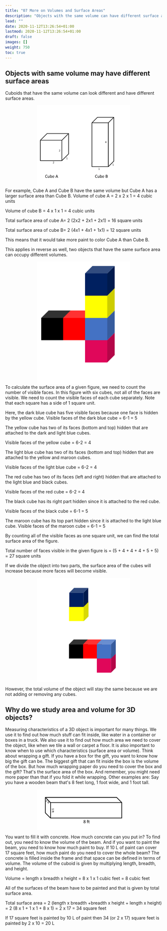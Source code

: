 ```yaml
---
title: "07 More on Volumes and Surface Areas"
description: "Objects with the same volume can have different surface areas. The surface area and volume of 3D objects are important for various applications."
lead: ""
date: 2020-11-12T13:26:54+01:00
lastmod: 2020-11-12T13:26:54+01:00
draft: false
images: []
weight: 750
toc: true
---
```


## Objects with same volume may have different surface areas

Cuboids that have the same volume can look different and have different surface areas. 


<img src="2_27_two_cubes.png" width="300" style="display: block; margin: 0 auto;">
For example, Cube A and Cube B have the same volume but Cube A has a larger surface area than Cube B. 
Volume of cube A = 2 x 2 x 1 = 4 cubic units 

Volume of cube B = 4 x 1 x 1 = 4 cubic units 

Total surface area of cube A= 2 (2x2 + 2x1 + 2x1) = 16 square units  

Total surface area of cube B= 2 (4x1 + 4x1 + 1x1) = 12 square units

This means that it would take more paint to color Cube A than Cube B.  


This applies in reverse as well, two objects that have the same surface area can occupy different volumes.


<img src="2_17_cubes_1.png" width="300" style="display: block; margin: 0 auto;">
To calculate the surface area of a given figure, we need to count the number of visible faces. In this figure with six cubes, not all of the faces are visible. We need to count the visible faces of each cube separately. Note that each square has a side of 1 square unit. 

Here, the dark blue cube has five visible faces because one face is hidden by the yellow cube. 
Visible faces of the dark blue cube = 6-1 = 5 

The yellow cube has two of its faces (bottom and top) hidden that are attached to the dark and light blue cubes.

Visible faces of the yellow cube = 6-2 = 4 

The light blue cube has two of its faces (bottom and top) hidden that are attached to the yellow and maroon cubes.

Visible faces of the light blue cube = 6-2 = 4 

The red cube has two of its faces (left and right) hidden that are attached to the light blue and black cubes.

Visible faces of the red cube = 6-2 = 4 

The black cube has its right part hidden since it is attached to the red cube. 

Visible faces of the black cube = 6-1 = 5

The maroon cube has its top part hidden since it is attached to the light blue cube. Visible faces of the maroon cube = 6-1 = 5 

By counting all of the visible faces as one square unit, we can find the total surface area of the figure.

Total number of faces visible in the given figure is = (5 + 4 + 4 + 4 + 5 + 5) = 27 square units

If we divide the object into two parts, the surface area of the cubes will increase because more faces will become visible. 


<img src="2_28_cube_exploded.png" width="300" style="display: block; margin: 0 auto;">


However, the total volume of the object will stay the same because we are not adding or removing any cubes.


## Why do we study area and volume for 3D objects?


Measuring characteristics of a 3D object is important for many things. We use it to find out how much stuff can fit inside, like water in a container or boxes in a truck. We also use it to find out how much area we need to cover the object, like when we tile a wall or carpet a floor. It is also important to know when to use which characteristics (surface area or volume). 
Think about wrapping a gift. If you have a box for the gift, you want to know how big the gift can be. The biggest gift that can fit inside the box is the volume of the box. But how much wrapping paper do you need to cover the box and the gift? That's the surface area of the box. And remember, you might need more paper than that if you fold it while wrapping.
Other examples are:
Say you have a wooden beam that's 8 feet long, 1 foot wide, and 1 foot tall. 

<img src="2_44_cuboid_with_dimensions.png" width="300" style="display: block; margin: 0 auto;">

You want to fill it with concrete. How much concrete can you put in? To find out, you need to know the volume of the beam. And if you want to paint the beam, you need to know how much paint to buy. If 10 L of paint can cover 17 square feet, how much paint do you need to cover the whole beam? 
The concrete is filled inside the frame and that space can be defined in terms of volume. The volume of the cuboid is given by multiplying length, breadth, and height. 

Volume = length x breadth x height = 8 x 1 x 1 cubic feet = 8 cubic feet

All of the surfaces of the beam have to be painted and that is given by total surface area.

Total surface area = 2 (length x breadth +breadth x height + length x height) = 2 (8 x 1 + 1 x 1 + 8 x 1) = 2 x 17 = 34 square feet

If 17 square feet is painted by 10 L of paint then 34 (or 2 x 17) square feet is painted by 2 x 10 = 20 L